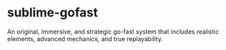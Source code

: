 # sublime-gofast
An original, immersive, and strategic go-fast system that includes realistic elements, advanced mechanics, and true replayability.
